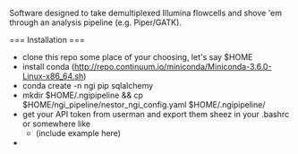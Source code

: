 Software designed to take demultiplexed Illumina flowcells and shove 'em through an analysis pipeline (e.g. Piper/GATK).

=== Installation ===
- clone this repo some place of your choosing, let's say $HOME
- install conda (http://repo.continuum.io/miniconda/Miniconda-3.6.0-Linux-x86_64.sh)
- conda create -n ngi pip sqlalchemy
- mkdir $HOME/.ngipipeline && cp $HOME/ngi_pipeline/nestor_ngi_config.yaml $HOME/.ngipipeline/
- get your API token from userman and export them sheez in your .bashrc or somewhere like
  - (include example here)
- 
